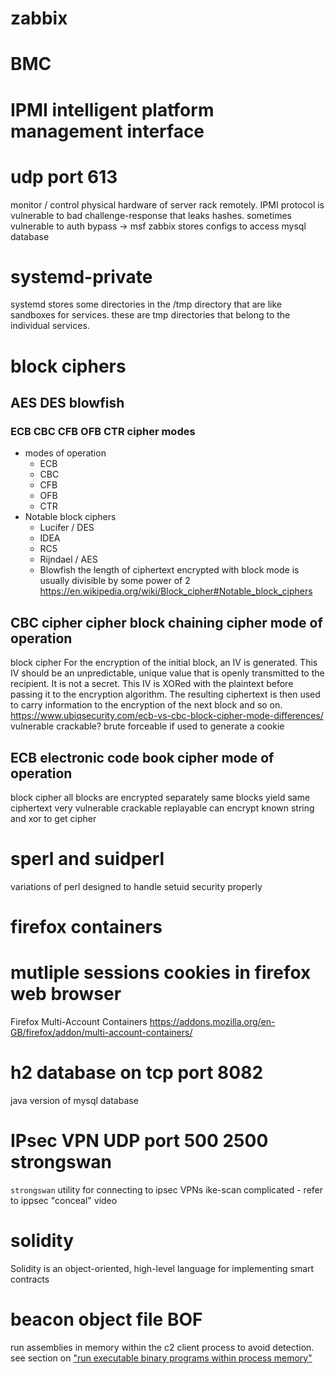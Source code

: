 # zabbix
# BMC
# IPMI intelligent platform management interface
# udp port 613
monitor / control physical hardware of server rack remotely.
IPMI protocol is vulnerable to bad challenge-response that leaks hashes.
sometimes vulnerable to auth bypass -> msf
zabbix stores configs to access mysql database

# systemd-private
systemd stores some directories in the /tmp directory that are like sandboxes for services.
these are tmp directories that belong to the individual services.

# block ciphers
## AES DES blowfish
### ECB CBC CFB OFB CTR cipher modes
- modes of operation
  - ECB
  - CBC
  - CFB
  - OFB
  - CTR
- Notable block ciphers
  - Lucifer / DES
  - IDEA
  - RC5
  - Rijndael / AES
  - Blowfish
the length of ciphertext encrypted with block mode is usually divisible by some power of 2
https://en.wikipedia.org/wiki/Block_cipher#Notable_block_ciphers

## CBC cipher cipher block chaining cipher mode of operation
block cipher
For the encryption of the initial block, an IV is generated.  This IV should be an unpredictable, unique value that is openly transmitted to the recipient.  It is not a secret.
This IV is XORed with the plaintext before passing it to the encryption algorithm.  The resulting ciphertext is then used to carry information to the encryption of the next block and so on.
https://www.ubiqsecurity.com/ecb-vs-cbc-block-cipher-mode-differences/
vulnerable
crackable?
brute forceable if used to generate a cookie

## ECB electronic code book cipher mode of operation
block cipher
all blocks are encrypted separately
same blocks yield same ciphertext
very vulnerable
crackable
replayable
can encrypt known string and xor to get cipher

# sperl and suidperl
variations of perl designed to handle setuid security properly

# firefox containers
# mutliple sessions cookies in firefox web browser
Firefox Multi-Account Containers
https://addons.mozilla.org/en-GB/firefox/addon/multi-account-containers/

# h2 database on tcp port 8082
java version of mysql database

# IPsec VPN UDP port 500 2500 strongswan
`strongswan` utility for connecting to ipsec VPNs
ike-scan
complicated - refer to ippsec "conceal" video

# solidity
Solidity is an object-oriented, high-level language for implementing smart contracts

# beacon object file BOF
run assemblies in memory within the c2 client process to avoid detection.
see section on ["run executable binary programs within process memory"](tricks/run-programs-in-memory.md)
